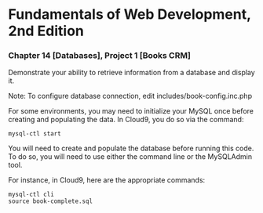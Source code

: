 # Fundamentals of Web Development, 2nd Edition
### Chapter 14 [Databases], Project 1 [Books CRM]

Demonstrate your ability to retrieve information from a database and display it.

Note: To configure database connection, edit includes/book-config.inc.php

For some environments, you may need to initialize your MySQL once before creating and populating the data. In
Cloud9, you do so via the command:
```
mysql-ctl start
```

You will need to create and populate the database before running this code. To do so, you will need to 
use either the command line or the MySQLAdmin tool. 

For instance, in Cloud9, here are the appropriate commands:

```
mysql-ctl cli
source book-complete.sql
```
  
